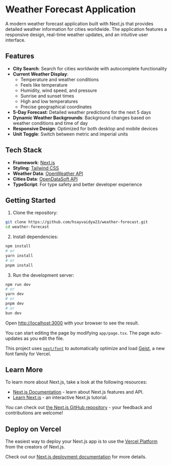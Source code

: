 # Weather Forecast Application

A modern weather forecast application built with Next.js that provides detailed weather information for cities worldwide. The application features a responsive design, real-time weather updates, and an intuitive user interface.

## Features

- **City Search**: Search for cities worldwide with autocomplete functionality
- **Current Weather Display**: 
  - Temperature and weather conditions
  - Feels like temperature
  - Humidity, wind speed, and pressure
  - Sunrise and sunset times
  - High and low temperatures
  - Precise geographical coordinates
- **5-Day Forecast**: Detailed weather predictions for the next 5 days
- **Dynamic Weather Backgrounds**: Background changes based on weather conditions and time of day
- **Responsive Design**: Optimized for both desktop and mobile devices
- **Unit Toggle**: Switch between metric and imperial units

## Tech Stack

- **Framework**: [Next.js](https://nextjs.org/)
- **Styling**: [Tailwind CSS](https://tailwindcss.com/)
- **Weather Data**: [OpenWeather API](https://openweathermap.org/api)
- **Cities Data**: [OpenDataSoft API](https://public.opendatasoft.com/)
- **TypeScript**: For type safety and better developer experience

## Getting Started

1. Clone the repository:
```bash
git clone https://github.com/hsayvaidya23/weather-forecast.git
cd weather-forecast
```

2. Install dependencies:
```bash
npm install
# or
yarn install
# or
pnpm install
```

3. Run the development server:
```bash
npm run dev
# or
yarn dev
# or
pnpm dev
# or
bun dev
```

Open [http://localhost:3000](http://localhost:3000) with your browser to see the result.

You can start editing the page by modifying `app/page.tsx`. The page auto-updates as you edit the file.

This project uses [`next/font`](https://nextjs.org/docs/app/building-your-application/optimizing/fonts) to automatically optimize and load [Geist](https://vercel.com/font), a new font family for Vercel.

## Learn More

To learn more about Next.js, take a look at the following resources:

- [Next.js Documentation](https://nextjs.org/docs) - learn about Next.js features and API.
- [Learn Next.js](https://nextjs.org/learn) - an interactive Next.js tutorial.

You can check out [the Next.js GitHub repository](https://github.com/vercel/next.js) - your feedback and contributions are welcome!

## Deploy on Vercel

The easiest way to deploy your Next.js app is to use the [Vercel Platform](https://vercel.com/new?utm_medium=default-template&filter=next.js&utm_source=create-next-app&utm_campaign=create-next-app-readme) from the creators of Next.js.

Check out our [Next.js deployment documentation](https://nextjs.org/docs/app/building-your-application/deploying) for more details.
